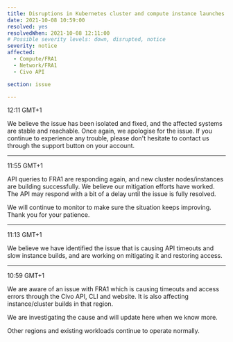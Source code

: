 ```yaml
---
title: Disruptions in Kubernetes cluster and compute instance launches as well as API access in FRA1
date: 2021-10-08 10:59:00
resolved: yes
resolvedWhen: 2021-10-08 12:11:00 
# Possible severity levels: down, disrupted, notice
severity: notice
affected:
  - Compute/FRA1
  - Network/FRA1
  - Civo API

section: issue

---
```


12:11 GMT+1

We believe the issue has been isolated and fixed, and the affected systems are stable and reachable. Once again, we apologise for the issue. If you continue to experience any trouble, please don't hesitate to contact us through the support button on your account.

---

11:55 GMT+1

API queries to FRA1 are responding again, and new cluster nodes/instances are building successfully. We believe our mitigation efforts have worked. The API may respond with a bit of a delay until the issue is fully resolved.

We will continue to monitor to make sure the situation keeps improving. Thank you for your patience.

---

11:13 GMT+1

We believe we have identified the issue that is causing API timeouts and slow instance builds, and are working on mitigating it and restoring access.

---

10:59 GMT+1

We are aware of an issue with FRA1 which is causing timeouts and access errors through the Civo API, CLI and website. It is also affecting instance/cluster builds in that region.

We are investigating the cause and will update here when we know more.

Other regions and existing workloads continue to operate normally.
